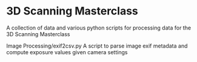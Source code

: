 # 3D Scanning Masterclass
A collection of data and various python scripts for processing data for the 3D Scanning Masterclass

Image Processing/exif2csv.py
A script to parse image exif metadata and compute exposure values given camera settings
